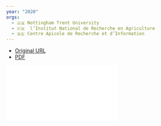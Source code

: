 ```yaml
---
year: "2020"
orgs:
  - 🇬🇧 Nottingham Trent University
  - 🇫🇷  l’Institut National de Recherche en Agriculture
  - 🇧🇪 Centre Apicole de Recherche et d’Information
---
```


- [Original URL](https://www.nature.com/articles/s41598-020-66115-5)
- [PDF](pdfs/s41598-020-66115-5.pdf)

![](pdfs/s41598-020-66115-5.pdf)